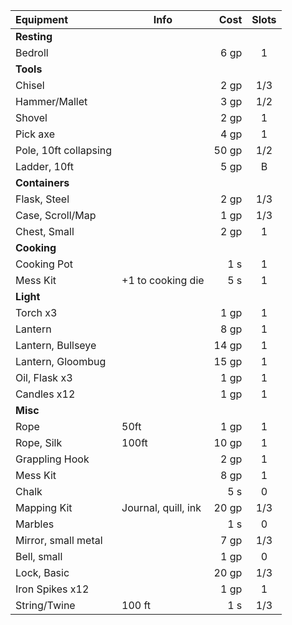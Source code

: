 

| **Equipment**         | **Info**            | **Cost** | **Slots** | 
|:--------------------- | ------------------- | --------:|:---------:|
| **Resting**           |                     |          |           |
| Bedroll               |                     |     6 gp |     1     |
| **Tools**             |                     |          |           |
| Chisel                |                     |     2 gp |    1/3    |
| Hammer/Mallet         |                     |     3 gp |    1/2    |
| Shovel                |                     |     2 gp |     1     |
| Pick axe              |                     |     4 gp |     1     |
| Pole, 10ft collapsing |                     |    50 gp |    1/2    |
| Ladder, 10ft          |                     |     5 gp |     B     |
| **Containers**        |                     |          |           |
| Flask, Steel          |                     |     2 gp |    1/3    |
| Case, Scroll/Map      |                     |     1 gp |    1/3    |
| Chest, Small          |                     |     2 gp |     1     |
| **Cooking**           |                     |          |           |
| Cooking Pot           |                     |      1 s |     1     |
| Mess Kit              | +1 to cooking die   |      5 s |     1     |
| **Light**             |                     |          |           |
| Torch x3              |                     |     1 gp |     1     |
| Lantern               |                     |     8 gp |     1     |
| Lantern, Bullseye     |                     |    14 gp |     1     |
| Lantern, Gloombug     |                     |    15 gp |     1     |
| Oil, Flask x3         |                     |     1 gp |     1     |
| Candles x12           |                     |     1 gp |     1     |
| **Misc**              |                     |          |           |
| Rope                  | 50ft                |     1 gp |     1     |
| Rope, Silk            | 100ft               |    10 gp |     1     |
| Grappling Hook        |                     |     2 gp |     1     |
| Mess Kit              |                     |     8 gp |     1     |
| Chalk                 |                     |      5 s |     0     |
| Mapping Kit           | Journal, quill, ink |    20 gp |    1/3    |
| Marbles               |                     |      1 s |     0     |
| Mirror, small metal   |                     |     7 gp |    1/3    |
| Bell, small           |                     |     1 gp |     0     |
| Lock, Basic           |                     |    20 gp |    1/3    |
| Iron Spikes x12       |                     |     1 gp |     1     |
| String/Twine          | 100 ft              |      1 s |    1/3    |
